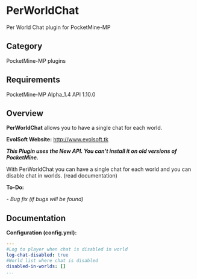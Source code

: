 # PerWorldChat

Per World Chat plugin for PocketMine-MP

## Category

PocketMine-MP plugins

## Requirements

PocketMine-MP Alpha_1.4 API 1.10.0

## Overview

**PerWorldChat** allows you to have a single chat for each world.

**EvolSoft Website:** http://www.evolsoft.tk

***This Plugin uses the New API. You can't install it on old versions of PocketMine.***

With PerWorldChat you can have a single chat for each world and you can disable chat in worlds. (read documentation)

**To-Do:**

*- Bug fix (if bugs will be found)*

## Documentation 

**Configuration (config.yml):**
```yaml
---
#Log to player when chat is disabled in world
log-chat-disabled: true
#World list where chat is disabled
disabled-in-worlds: []
...
```


